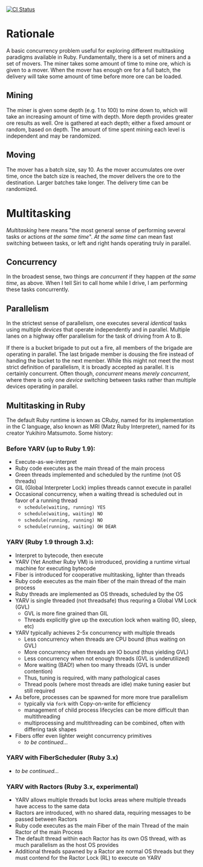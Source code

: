 [![CI Status](https://github.com/rickhull/miner_mover/actions/workflows/ci.yaml/badge.svg)](https://github.com/rickhull/miner_mover/actions/workflows/ci.yaml)

# Rationale

A basic  concurrency problem useful for exploring different multitasking
paradigms available in Ruby.  Fundamentally, there is a set of miners
and a set of movers.  The miner takes some amount of time to mine ore,
which is given to a mover.  When the mover has enough ore for a full batch,
the delivery will take some amount of time before more ore can be loaded.

## Mining

The miner is given some depth (e.g. 1 to 100) to mine down to, which will
take an increasing amount of time with depth.  More depth provides greater ore
results as well.  Ore is gathered at each depth; either a fixed amount or
random, based on depth.  The amount of time spent mining each level is
independent and may be randomized.

## Moving

The mover has a batch size, say 10.  As the mover accumulates ore over time,
once the batch size is reached, the mover delivers the ore to the destination.
Larger batches take longer.  The delivery time can be randomized.

# Multitasking

*Multitasking* here means "the most general sense of performing several tasks
or actions *at the same time*".  *At the same time* can mean fast switching
between tasks, or left and right hands operating truly in parallel.

## Concurrency

In the broadest sense, two things are *concurrent* if they happen *at the
same time*, as above.  When I tell Siri to call home while I drive, I am
performing these tasks concurrently.

## Parallelism

In the strictest sense of parallelism, one executes several *identical* tasks
using multiple *devices* that operate independently and in parallel.
Multiple lanes on a highway offer parallelism for the task of driving from
A to B.

If there is a bucket brigade to put out a fire, all members of the brigade are
operating in parallel.  The last brigade member is dousing the fire instead of
handing the bucket to the next member.  While this might not meet the most
strict definition of parallelism, it is broadly accepted as parallel.  It is
certainly concurrent.  Often though, *concurrent* means *merely concurrent*,
where there is only one *device* switching between tasks rather than multiple
devices operating in parallel.

## Multitasking in Ruby

The default Ruby runtime is known as CRuby, named for its implementation in
the C language, also known as MRI (Matz Ruby Interpreter), named for its
creator Yukihiro Matsumoto.  Some history:

### Before YARV (up to Ruby 1.9):

* Execute-as-we-interpret
* Ruby code executes as the main thread of the main process
* Green threads implemented and scheduled by the runtime (not OS threads)
* GIL (Global Interpreter Lock) implies threads cannot execute in parallel
* Occasional concurrency, when a waiting thread is scheduled out in favor of a
  running thread
  - `schedule(waiting, running) YES`
  - `schedule(waiting, waiting) NO`
  - `schedule(running, running) NO`
  - `schedule(running, waiting) OH DEAR`

### YARV (Ruby 1.9 through 3.x):

* Interpret to bytecode, then execute
* YARV (Yet Another Ruby VM) is introduced, providing a runtime virtual
  machine for executing bytecode
* Fiber is introduced for cooperative multitasking, lighter than threads
* Ruby code executes as the main fiber of the main thread of the main process
* Ruby threads are implemented as OS threads, scheduled by the OS
* YARV is single threaded (not threadsafe) thus requring a Global VM Lock (GVL)
  - GVL is more fine grained than GIL
  - Threads explicitly give up the execution lock when waiting (IO, sleep, etc)
* YARV typically achieves 2-5x concurrency with multiple threads
  - Less concurrency when threads are CPU bound (thus waiting on GVL)
  - More concurrency when threads are IO bound (thus yielding GVL)
  - Less concurrency when not enough threads (GVL is underutilized)
  - More waiting (BAD!) when too many threads (GVL is under contention)
  - Thus, tuning is required, with many pathological cases
  - Thread pools (where most threads are idle) make tuning easier but still
    required
* As before, processes can be spawned for more more true parallelism
  - typically via `fork` with Copy-on-write for efficiency
  - management of child process lifecycles can be more difficult than
    multithreading
  - multiprocessing and multithreading can be combined, often with differing
    task shapes
* Fibers offer even lighter weight concurrency primitives
  - *to be continued...*

### YARV with FiberScheduler (Ruby 3.x)

* *to be continued...*

### YARV with Ractors (Ruby 3.x, experimental)

* YARV allows multiple threads but locks areas where multiple threads have
  access to the same data
* Ractors are introduced, with no shared data, requiring messages to be passed
  between Ractors
* Ruby code executes as the main Fiber of the main Thread of the main Ractor
  of the main Process
* The default thread within each Ractor has its own OS thread, with as much
  parallelism as the host OS provides
* Additional threads spawned by a Ractor are normal OS threads but they must
  contend for the Ractor Lock (RL) to execute on YARV